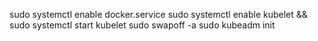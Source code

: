 
sudo systemctl enable docker.service
sudo systemctl enable kubelet && sudo systemctl start kubelet
sudo swapoff -a
sudo kubeadm init